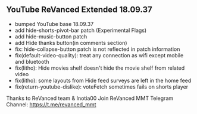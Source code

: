 ## YouTube ReVanced Extended 18.09.37
- bumped YouTube base 18.09.37
- add hide-shorts-pivot-bar patch (Experimental Flags)
- add hide-music-button patch
- add Hide thanks button(in comments section)
- fix: hide-collapse-button patch is not reflected in patch information
- fix(default-video-quality): treat any connection as wifi except mobile and bluetooth
- fix(litho): Hide movies shelf doesn't hide the movie shelf from related video
- fix(litho): some layouts from Hide feed surveys are left in the home feed
- fix(return-youtube-dislike): voteFetch sometimes fails on shorts player


Thanks to ReVanced team & Inotia00
Join ReVanced MMT Telegram Channel: https://t.me/revanced_mmt
